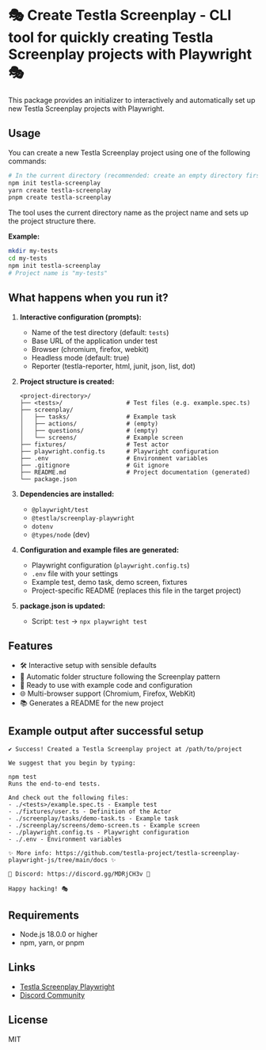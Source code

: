 # **🎭 Create Testla Screenplay - CLI tool for quickly creating Testla Screenplay projects with Playwright 🎭**

This package provides an initializer to interactively and automatically set up new Testla Screenplay projects with Playwright.

## Usage

You can create a new Testla Screenplay project using one of the following commands:

```bash
# In the current directory (recommended: create an empty directory first)
npm init testla-screenplay
yarn create testla-screenplay
pnpm create testla-screenplay
```

The tool uses the current directory name as the project name and sets up the project structure there.

**Example:**
```bash
mkdir my-tests
cd my-tests
npm init testla-screenplay
# Project name is "my-tests"
```

## What happens when you run it?

1. **Interactive configuration (prompts):**
   - Name of the test directory (default: `tests`)
   - Base URL of the application under test
   - Browser (chromium, firefox, webkit)
   - Headless mode (default: true)
   - Reporter (testla-reporter, html, junit, json, list, dot)

2. **Project structure is created:**
   ```
   <project-directory>/
   ├── <tests>/                  # Test files (e.g. example.spec.ts)
   ├── screenplay/
   │   ├── tasks/                # Example task
   │   ├── actions/              # (empty)
   │   ├── questions/            # (empty)
   │   └── screens/              # Example screen
   ├── fixtures/                 # Test actor
   ├── playwright.config.ts      # Playwright configuration
   ├── .env                      # Environment variables
   ├── .gitignore                # Git ignore
   ├── README.md                 # Project documentation (generated)
   └── package.json
   ```

3. **Dependencies are installed:**
   - `@playwright/test`
   - `@testla/screenplay-playwright`
   - `dotenv`
   - `@types/node` (dev)

4. **Configuration and example files are generated:**
   - Playwright configuration (`playwright.config.ts`)
   - `.env` file with your settings
   - Example test, demo task, demo screen, fixtures
   - Project-specific README (replaces this file in the target project)

5. **package.json is updated:**
   - Script: `test` → `npx playwright test`

## Features

- 🛠️ Interactive setup with sensible defaults
- 📁 Automatic folder structure following the Screenplay pattern
- 🚀 Ready to use with example code and configuration
- 🌐 Multi-browser support (Chromium, Firefox, WebKit)
- 📚 Generates a README for the new project

## Example output after successful setup

```
✔ Success! Created a Testla Screenplay project at /path/to/project

We suggest that you begin by typing:

npm test
Runs the end-to-end tests.

And check out the following files:
- ./<tests>/example.spec.ts - Example test
- ./fixtures/user.ts - Definition of the Actor
- ./screenplay/tasks/demo-task.ts - Example task
- ./screenplay/screens/demo-screen.ts - Example screen
- ./playwright.config.ts - Playwright configuration
- ./.env - Environment variables

✨ More info: https://github.com/testla-project/testla-screenplay-playwright-js/tree/main/docs ✨

🚀 Discord: https://discord.gg/MDRjCH3v 🚀

Happy hacking! 🎭
```

## Requirements

- Node.js 18.0.0 or higher
- npm, yarn, or pnpm

## Links

- [Testla Screenplay Playwright](https://github.com/testla-project/testla-screenplay-playwright-js/)
- [Discord Community](https://discord.gg/MDRjCH3v)

## License

MIT